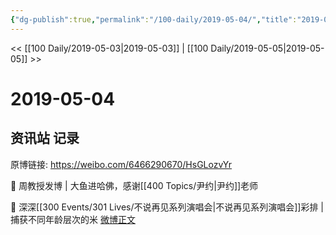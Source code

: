 ```yaml
---
{"dg-publish":true,"permalink":"/100-daily/2019-05-04/","title":"2019-05-04"}
---
```



<< [[100 Daily/2019-05-03\|2019-05-03]] | [[100 Daily/2019-05-05\|2019-05-05]] >>

# 2019-05-04

## 资讯站 记录

原博链接: https://weibo.com/6466290670/HsGLozvYr

🎤 周教授发博 | 大鱼进哈佛，感谢[[400 Topics/尹约\|尹约]]老师
[](https://weibo.com/detail/4368211019133120)

🎤 深深[[300 Events/301 Lives/不说再见系列演唱会\|不说再见系列演唱会]]彩排 | 捕获不同年龄层次的米
[微博正文](https://weibo.com/detail/4368331916071312)
